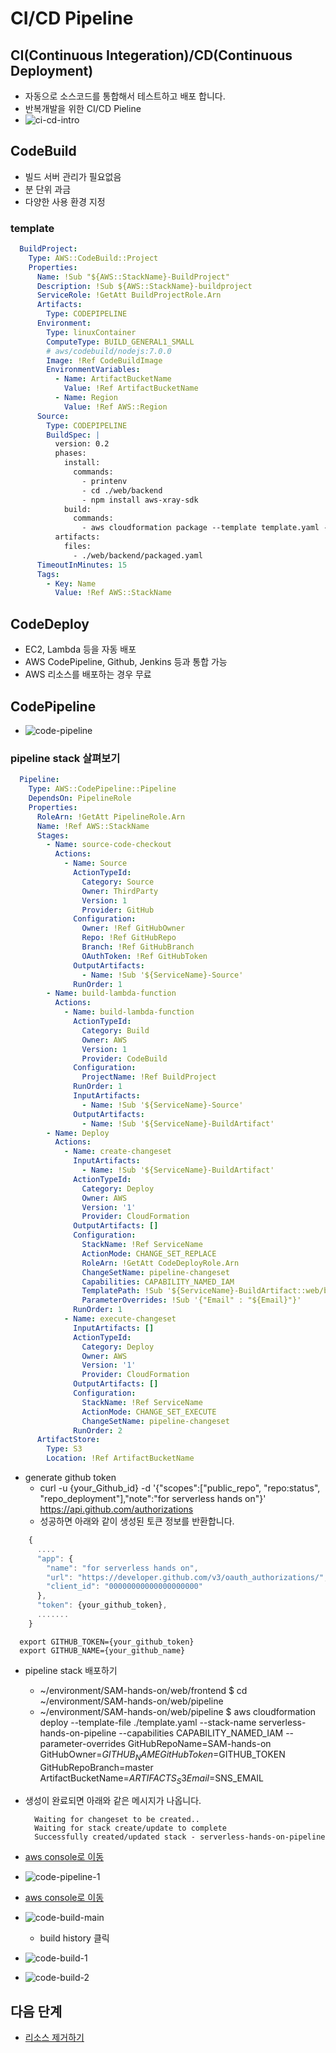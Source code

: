 # CI/CD Pipeline

## CI(Continuous Integeration)/CD(Continuous Deployment)
  - 자동으로 소스코드를 통합해서 테스트하고 배포 합니다.
  - 반복개발을 위한 CI/CD Pieline
  - ![ci-cd-intro](/web/pipeline/images/CI-CD-intro.png)

## CodeBuild
  - 빌드 서버 관리가 필요없음
  - 분 단위 과금
  - 다양한 사용 환경 지정
  ### template
```yaml
  BuildProject:
    Type: AWS::CodeBuild::Project
    Properties:
      Name: !Sub "${AWS::StackName}-BuildProject"
      Description: !Sub ${AWS::StackName}-buildproject
      ServiceRole: !GetAtt BuildProjectRole.Arn
      Artifacts:
        Type: CODEPIPELINE
      Environment:
        Type: linuxContainer
        ComputeType: BUILD_GENERAL1_SMALL
        # aws/codebuild/nodejs:7.0.0
        Image: !Ref CodeBuildImage
        EnvironmentVariables:
          - Name: ArtifactBucketName
            Value: !Ref ArtifactBucketName
          - Name: Region
            Value: !Ref AWS::Region
      Source:
        Type: CODEPIPELINE
        BuildSpec: |
          version: 0.2
          phases:
            install:
              commands:
                - printenv
                - cd ./web/backend
                - npm install aws-xray-sdk
            build:
              commands:
                - aws cloudformation package --template template.yaml --s3-bucket ${ArtifactBucketName} --output-template packaged.yaml --region=${Region}
          artifacts: 
            files:
              - ./web/backend/packaged.yaml
      TimeoutInMinutes: 15
      Tags:
        - Key: Name
          Value: !Ref AWS::StackName    
```

## CodeDeploy
  - EC2, Lambda 등을 자동 배포
  - AWS CodePipeline, Github, Jenkins 등과 통합 가능
  - AWS 리소스를 배포하는 경우 무료

## CodePipeline
  - ![code-pipeline](/web/pipeline/images/code-pipeline-summary.png)

### pipeline stack 살펴보기
```yaml
  Pipeline:
    Type: AWS::CodePipeline::Pipeline
    DependsOn: PipelineRole
    Properties:
      RoleArn: !GetAtt PipelineRole.Arn
      Name: !Ref AWS::StackName
      Stages:
        - Name: source-code-checkout
          Actions:
            - Name: Source
              ActionTypeId:
                Category: Source
                Owner: ThirdParty
                Version: 1
                Provider: GitHub
              Configuration:
                Owner: !Ref GitHubOwner
                Repo: !Ref GitHubRepo
                Branch: !Ref GitHubBranch
                OAuthToken: !Ref GitHubToken
              OutputArtifacts:
                - Name: !Sub '${ServiceName}-Source'
              RunOrder: 1
        - Name: build-lambda-function
          Actions:
            - Name: build-lambda-function
              ActionTypeId:
                Category: Build
                Owner: AWS
                Version: 1
                Provider: CodeBuild
              Configuration:
                ProjectName: !Ref BuildProject
              RunOrder: 1
              InputArtifacts:
                - Name: !Sub '${ServiceName}-Source'
              OutputArtifacts:
                - Name: !Sub '${ServiceName}-BuildArtifact'
        - Name: Deploy
          Actions:
            - Name: create-changeset
              InputArtifacts:
                - Name: !Sub '${ServiceName}-BuildArtifact'
              ActionTypeId:
                Category: Deploy
                Owner: AWS
                Version: '1'
                Provider: CloudFormation
              OutputArtifacts: []
              Configuration:
                StackName: !Ref ServiceName
                ActionMode: CHANGE_SET_REPLACE
                RoleArn: !GetAtt CodeDeployRole.Arn
                ChangeSetName: pipeline-changeset
                Capabilities: CAPABILITY_NAMED_IAM
                TemplatePath: !Sub '${ServiceName}-BuildArtifact::web/backend/${PackagedFile}'
                ParameterOverrides: !Sub '{"Email" : "${Email}"}'
              RunOrder: 1
            - Name: execute-changeset
              InputArtifacts: []
              ActionTypeId:
                Category: Deploy
                Owner: AWS
                Version: '1'
                Provider: CloudFormation
              OutputArtifacts: []
              Configuration:
                StackName: !Ref ServiceName
                ActionMode: CHANGE_SET_EXECUTE
                ChangeSetName: pipeline-changeset
              RunOrder: 2
      ArtifactStore:
        Type: S3
        Location: !Ref ArtifactBucketName
```    
  - generate github token
    - curl -u {your_Github_id} -d '{"scopes":["public_repo", "repo:status", "repo_deployment"],"note":"for serverless hands on"}' https://api.github.com/authorizations
    - 성공하면 아래와 같이 생성된 토큰 정보를 반환합니다.
```javascript
    {
      ....
      "app": {
        "name": "for serverless hands on",
        "url": "https://developer.github.com/v3/oauth_authorizations/",
        "client_id": "00000000000000000000"
      },
      "token": {your_github_token},
      .......
    }
```
```
  export GITHUB_TOKEN={your_github_token}
  export GITHUB_NAME={your_github_name}
```

  - pipeline stack 배포하기
    - ~/environment/SAM-hands-on/web/frontend $ cd ~/environment/SAM-hands-on/web/pipeline
    - ~/environment/SAM-hands-on/web/pipeline $ aws cloudformation deploy --template-file ./template.yaml --stack-name serverless-hands-on-pipeline  --capabilities CAPABILITY_NAMED_IAM --parameter-overrides GitHubRepoName=SAM-hands-on GitHubOwner=$GITHUB_NAME GitHubToken=$GITHUB_TOKEN  GitHubRepoBranch=master ArtifactBucketName=$ARTIFACTS_S3 Email=$SNS_EMAIL


  - 생성이 완료되면 아래와 같은 메시지가 나옵니다.
    ```
      Waiting for changeset to be created..
      Waiting for stack create/update to complete
      Successfully created/updated stack - serverless-hands-on-pipeline
    ```
  - [aws console로 이동](https://ap-southeast-1.console.aws.amazon.com/codepipeline/home?region=ap-southeast-1#/view/serverless-hands-on-pipeline)
  - ![code-pipeline-1](/web/pipeline/images/code-pipeline-1.png)
  - [aws console로 이동](https://ap-southeast-1.console.aws.amazon.com/codebuild/home?region=ap-southeast-1#/projects/serverless-hands-on-pipeline-BuildProject/view)
  - ![code-build-main](/web/pipeline/images/code-build-main.png)
    - build history 클릭
  - ![code-build-1](/web/pipeline/images/code-build-1.png)
  - ![code-build-2](/web/pipeline/images/code-build-2.png)

  ## 다음 단계
- [리소스 제거하기](../../clean)


